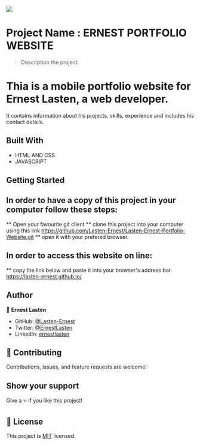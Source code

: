 ![](https://img.shields.io/badge/Microverse-blueviolet)

# Project Name : ERNEST PORTFOLIO WEBSITE

> Description the project.
# Thia is a mobile portfolio website for Ernest Lasten, a web developer.
It contains information about his projects, skills, experience and includes his contact details. 


## Built With

- HTML AND CSS
- JAVASCRIPT


## Getting Started

## In order to have a copy of this project in your computer follow these steps:
** Open your favourite git client
** clone this project into your computer using this link https://github.com/Lasten-Ernest/Lasten-Ernest-Portfolio-Website.git 
** open it with your prefered browser.


## In order to access this website on line:
** copy the link below and paste it into your browser's address bar.
    https://lasten-ernest.github.io/


## Author

👤 **Ernest Lasten**

- GitHub: [@Lasten-Ernest](https://github.com/Lasten-Ernest)
- Twitter: [@ErnestLasten](https://twitter.com/ErnestLasten)
- LinkedIn: [ernestlasten](https://mw.linkedin.com/in/ernest-lasten-613990197)



## 🤝 Contributing

Contributions, issues, and feature requests are welcome!

## Show your support

Give a ⭐️ if you like this project!


## 📝 License

This project is [MIT](./MIT.md) licensed.
